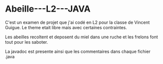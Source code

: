 # Abeille---L2---JAVA

C'est un examen de projet que j'ai codé en L2 pour la classe de Vincent Guigue.
Le theme etait libre mais avec certaines contraintes.

Les abeilles recoltent et deposent du miel dans une ruche et les frelons font tout pour les saboter. 

La javadoc est presente ainsi que les commentaires dans chaque fichier .java
